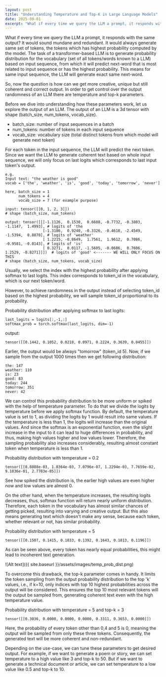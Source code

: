 ```yaml
---
layout: post
title: "Understanding Temperature and Top-K in Large Language Models"
date: 2025-09-01
excerpt: "What if every time we query the LLM a prompt, it responds with the same output?"
---
```


What if every time we query the LLM a prompt, it responds with the same output? It would sound mundane and redundant. It would always generate same set of tokens, the tokens which has highest probability computed by the model. The task of a transformer-based LLM is to generate probability distribution for the vocabulary (set of all tokens/words known to a LLM) based on input sequence, from which it will predict next-word that is most related to input sequence or has the highest probability. This means for same input sequence, the LLM will generate exact same next-word.

So, now the question is how can we get more creative, unique but still coherent and correct output. In order to get control over the output randomness of an LLM there are temperature and top-k parameters.

Before we dive into understanding how these parameters work, let us explore the output of an LLM. The output of an LLM is a 3d tensor with shape (batch_size, num_tokens, vocab_size).

- batch_size: number of input sequences in a batch
- num_tokens: number of tokens in each input sequence
- vocab_size: vocabulary size (total distinct tokens from which model will generate next token)

For each token in the input sequence, the LLM will predict the next token. Since we want the LLM to generate coherent text based on whole input sequence, we will only focus on last logits which corresponds to last input token's output.

```example
e.g.
Input text: "the weather is good"
vocab = ['the', 'weather', 'is', 'good', 'today', 'tomorrow', 'never']

here, batch_size = 1
      num_tokens = 4
      vocab_size = 7 (for example purpose)

input: tensor([[0, 1, 2, 3]])
# shape (batch_size, num_tokens)

output: tensor([[[-1.1126,  0.1530,  0.6608, -0.7732, -0.3803, -1.1147,  1.4993], # logits of 'the
                 [-1.3186,  0.9240, -0.3326, -0.4618, -2.4549, -1.5394,  0.8870], # logits of 'weather'
                 [ 1.2215, -0.8649,  1.7561,  1.9612,  0.7086, -0.9581, -0.0143], # logits of 'is'
                 [ 0.3271,  0.0117, -1.5605, -0.0686,  0.7606,  1.2529, -0.8271]]])  # logits of 'good' <------- WE WILL ONLY FOCUS ON THIS
# shape (batch_size, num_tokens, vocab_size)
```

Usually, we select the index with the highest probability after applying softmax to last logits. This index corresponds to token_id in the vocabulary, which is our next token/word.

However, to achieve randomness in the output instead of selecting token_id based on the highest probability, we will sample token_id proportional to its probability.

Probability distribution after applying softmax to last logits:

```code
last_logits = logits[:,-1,:]
softmax_prob = torch.softmax(last_logits, dim=-1)
```

output:

```output
tensor([[0.1442, 0.1052, 0.0218, 0.0971, 0.2224, 0.3639, 0.0455]])
```

Earlier, the output would be always "tomorrow" (token_id 5). Now, if we sample from the output 1000 times then we get following distribution:

```output
the: 147
weather: 110
is: 23
good: 83
today: 244
tomorrow: 351
never: 42
```

We can control this probability distribution to be more uniform or spiked with the help of temperature parameter. To do that we divide the logits by temperature before we apply softmax function. By default, the temperature value is set to 1, as dividing the logits by 1 would result into same values. If the temperature is less than 1, the logits will increase than the original values. And since the softmax is an exponential function, even the slight increase in the input to it can lead to huge differences in probability, and thus, making high values higher and low values lower. Therefore, the sampling probability also increases considerably, resulting almost constant token when temperature is less than 1.

Probability distribution with temperature = 0.2

```output
tensor([[8.8888e-03, 1.8364e-03, 7.0796e-07, 1.2294e-03, 7.7659e-02, 9.1036e-01, 2.7703e-05]])
```

See how spiked the distribution is, the earlier high values are even higher now and low values are almost 0.

On the other hand, when the temperature increases, the resulting logits decreases, thus, softmax function will return nearly uniform distribution. Therefore, each token in the vocabulary has almost similar chances of getting picked, resulting into varying and creative output. But this also means generating text which doesn't make any sense, because each token, whether relevant or not, has similar probability.

Probability distribution with temperature = 5

```output
tensor([[0.1507, 0.1415, 0.1033, 0.1392, 0.1643, 0.1813, 0.1196]])
```

As can be seen above, every token has nearly equal probabilities, this might lead to incoherent text generation.

![Alt text]({{ site.baseurl }}/assets/images/temp_prob_dist.png)

To overcome this drawback, the top-k parameter comes in handy. It limits the token sampling from the output probability distribution to the top 'k' values, i.e., if k=10, only indices with top 10 highest probabilities across the output will be considered. This ensures the top 10 most relevant tokens will the output be sampled from, generating coherent text even with the high temperature value.

Probability distribution with temperature = 5 and top-k = 3

```output
tensor([[0.3036, 0.0000, 0.0000, 0.0000, 0.3311, 0.3653, 0.0000]])
```

Here, the probability of every token other than 0,4 and 5 is 0, meaning the output will be sampled from only these three tokens. Consequently, the generated text will be more coherent and non-redundant.

Depending on the use-case, we can tune these parameters to get desired output. For example, if we want to generate a poem or story, we can set temperature to a high value like 3 and top-k to 50. But if we want to generate a technical document or article, we can set temperature to a low value like 0.5 and top-k to 10.

